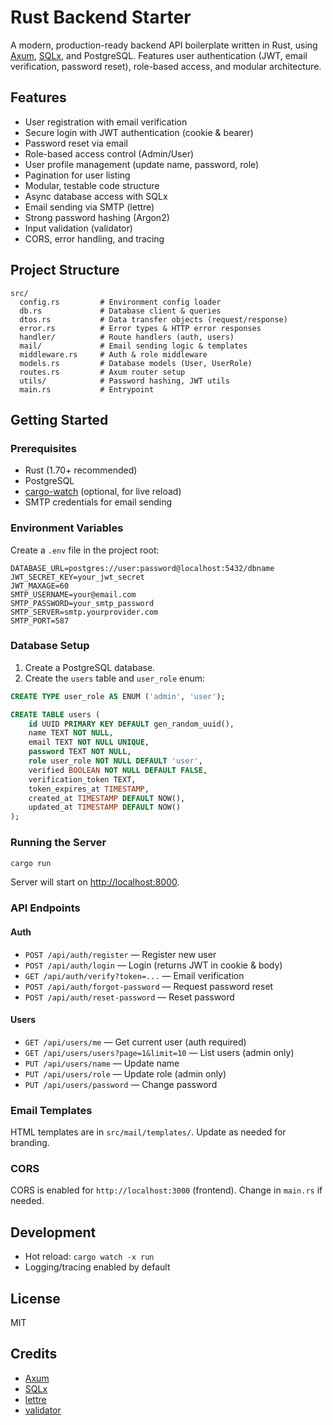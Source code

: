 # Rust Backend Starter

A modern, production-ready backend API boilerplate written in Rust, using [Axum](https://github.com/tokio-rs/axum), [SQLx](https://github.com/launchbadge/sqlx), and PostgreSQL. Features user authentication (JWT, email verification, password reset), role-based access, and modular architecture.

## Features

- User registration with email verification
- Secure login with JWT authentication (cookie & bearer)
- Password reset via email
- Role-based access control (Admin/User)
- User profile management (update name, password, role)
- Pagination for user listing
- Modular, testable code structure
- Async database access with SQLx
- Email sending via SMTP (lettre)
- Strong password hashing (Argon2)
- Input validation (validator)
- CORS, error handling, and tracing

## Project Structure

```
src/
  config.rs         # Environment config loader
  db.rs             # Database client & queries
  dtos.rs           # Data transfer objects (request/response)
  error.rs          # Error types & HTTP error responses
  handler/          # Route handlers (auth, users)
  mail/             # Email sending logic & templates
  middleware.rs     # Auth & role middleware
  models.rs         # Database models (User, UserRole)
  routes.rs         # Axum router setup
  utils/            # Password hashing, JWT utils
  main.rs           # Entrypoint
```

## Getting Started

### Prerequisites

- Rust (1.70+ recommended)
- PostgreSQL
- [cargo-watch](https://crates.io/crates/cargo-watch) (optional, for live reload)
- SMTP credentials for email sending

### Environment Variables

Create a `.env` file in the project root:

```
DATABASE_URL=postgres://user:password@localhost:5432/dbname
JWT_SECRET_KEY=your_jwt_secret
JWT_MAXAGE=60
SMTP_USERNAME=your@email.com
SMTP_PASSWORD=your_smtp_password
SMTP_SERVER=smtp.yourprovider.com
SMTP_PORT=587
```

### Database Setup

1. Create a PostgreSQL database.
2. Create the `users` table and `user_role` enum:

```sql
CREATE TYPE user_role AS ENUM ('admin', 'user');

CREATE TABLE users (
    id UUID PRIMARY KEY DEFAULT gen_random_uuid(),
    name TEXT NOT NULL,
    email TEXT NOT NULL UNIQUE,
    password TEXT NOT NULL,
    role user_role NOT NULL DEFAULT 'user',
    verified BOOLEAN NOT NULL DEFAULT FALSE,
    verification_token TEXT,
    token_expires_at TIMESTAMP,
    created_at TIMESTAMP DEFAULT NOW(),
    updated_at TIMESTAMP DEFAULT NOW()
);
```

### Running the Server

```bash
cargo run
```

Server will start on [http://localhost:8000](http://localhost:8000).

### API Endpoints

#### Auth

- `POST /api/auth/register` — Register new user
- `POST /api/auth/login` — Login (returns JWT in cookie & body)
- `GET /api/auth/verify?token=...` — Email verification
- `POST /api/auth/forgot-password` — Request password reset
- `POST /api/auth/reset-password` — Reset password

#### Users

- `GET /api/users/me` — Get current user (auth required)
- `GET /api/users/users?page=1&limit=10` — List users (admin only)
- `PUT /api/users/name` — Update name
- `PUT /api/users/role` — Update role (admin only)
- `PUT /api/users/password` — Change password

### Email Templates

HTML templates are in `src/mail/templates/`. Update as needed for branding.

### CORS

CORS is enabled for `http://localhost:3000` (frontend). Change in `main.rs` if needed.

## Development

- Hot reload: `cargo watch -x run`
- Logging/tracing enabled by default

## License

MIT

## Credits

- [Axum](https://github.com/tokio-rs/axum)
- [SQLx](https://github.com/launchbadge/sqlx)
- [lettre](https://github.com/lettre/lettre)
- [validator](https://github.com/Keats/validator)
